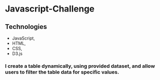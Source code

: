 # Javascript-Challenge

## Technologies 
  * JavaScript, 
  * HTML, 
  * CSS, 
  * D3.js  
### I create a table dynamically, using provided dataset, and allow users to filter the table data for specific values. 
